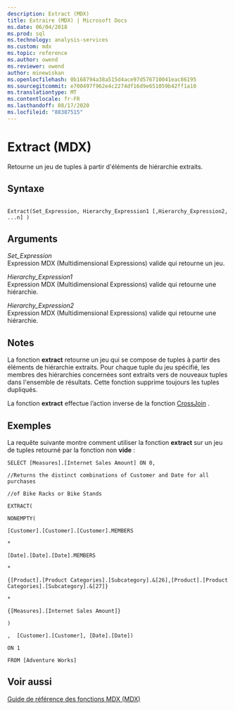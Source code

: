 ```yaml
---
description: Extract (MDX)
title: Extraire (MDX) | Microsoft Docs
ms.date: 06/04/2018
ms.prod: sql
ms.technology: analysis-services
ms.custom: mdx
ms.topic: reference
ms.author: owend
ms.reviewer: owend
author: minewiskan
ms.openlocfilehash: 0b168794a38a515d4ace97d576710041eac86195
ms.sourcegitcommit: e700497f962e4c2274df16d9e651059b42ff1a10
ms.translationtype: MT
ms.contentlocale: fr-FR
ms.lasthandoff: 08/17/2020
ms.locfileid: "88387515"
---
```

# <a name="extract-mdx"></a>Extract (MDX)


  Retourne un jeu de tuples à partir d'éléments de hiérarchie extraits.  
  
## <a name="syntax"></a>Syntaxe  
  
```  
  
Extract(Set_Expression, Hierarchy_Expression1 [,Hierarchy_Expression2, ...n] )  
```  
  
## <a name="arguments"></a>Arguments  
 *Set_Expression*  
 Expression MDX (Multidimensional Expressions) valide qui retourne un jeu.  
  
 *Hierarchy_Expression1*  
 Expression MDX (Multidimensional Expressions) valide qui retourne une hiérarchie.  
  
 *Hierarchy_Expression2*  
 Expression MDX (Multidimensional Expressions) valide qui retourne une hiérarchie.  
  
## <a name="remarks"></a>Notes  
 La fonction **extract** retourne un jeu qui se compose de tuples à partir des éléments de hiérarchie extraits. Pour chaque tuple du jeu spécifié, les membres des hiérarchies concernées sont extraits vers de nouveaux tuples dans l'ensemble de résultats. Cette fonction supprime toujours les tuples dupliqués.  
  
 La fonction **extract** effectue l’action inverse de la fonction [CrossJoin](../mdx/crossjoin-mdx.md) .  
  
## <a name="examples"></a>Exemples  
 La requête suivante montre comment utiliser la fonction **extract** sur un jeu de tuples retourné par la fonction non **vide** :  
  
 `SELECT [Measures].[Internet Sales Amount] ON 0,`  
  
 `//Returns the distinct combinations of Customer and Date for all purchases`  
  
 `//of Bike Racks or Bike Stands`  
  
 `EXTRACT(`  
  
 `NONEMPTY(`  
  
 `[Customer].[Customer].[Customer].MEMBERS`  
  
 `*`  
  
 `[Date].[Date].[Date].MEMBERS`  
  
 `*`  
  
 `{[Product].[Product Categories].[Subcategory].&[26],[Product].[Product Categories].[Subcategory].&[27]}`  
  
 `*`  
  
 `{[Measures].[Internet Sales Amount]}`  
  
 `)`  
  
 `,  [Customer].[Customer], [Date].[Date])`  
  
 `ON 1`  
  
 `FROM [Adventure Works]`  
  
## <a name="see-also"></a>Voir aussi  
 [Guide de référence des fonctions MDX &#40;MDX&#41;](../mdx/mdx-function-reference-mdx.md)  
  
  

